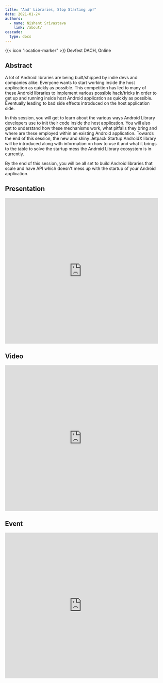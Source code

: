 ```yaml
---
title: "And' Libraries, Stop Starting up!"
date: 2021-01-24
authors:
  - name: Nishant Srivastava
    link: /about/
cascade:
  type: docs
---
```


{{< icon "location-marker" >}} Devfest DACH, Online

<!--more-->

## Abstract

A lot of Android libraries are being built/shipped by indie devs and companies alike. Everyone wants to start working inside the host application as quickly as possible. This competition has led to many of these Android libraries to implement various possible hack/tricks in order to get up and running inside host Android application as quickly as possible. Eventually leading to bad side effects introduced on the host application side.

In this session, you will get to learn about the various ways Android Library developers use to init their code inside the host application. You will also get to understand how these mechanisms work, what pitfalls they bring and where are these employed within an existing Android application. Towards the end of this session, the new and shiny Jetpack Startup AndroidX library will be introduced along with information on how to use it and what it brings to the table to solve the startup mess the Android Library ecosystem is in currently.

By the end of this session, you will be all set to build Android libraries that scale and have API which doesn't mess up with the startup of your Android application.

## Presentation

<iframe src="https://docs.google.com/presentation/d/e/2PACX-1vSrs3JA3sww_DFuhoOeJOgyz0jPUOg26vWEcXULdUiQ0FA8H8WC3zeMT0XASus0xQwdXm8GOrN8KLNE/embed?start=false&loop=false&delayms=3000" frameborder="0" width="100%" height="480" allowfullscreen="true" mozallowfullscreen="true" webkitallowfullscreen="true"></iframe>

## Video

<iframe width="100%" height="480" src="https://www.youtube.com/embed/UwBh8WJffYc" frameborder="0" allow="accelerometer; autoplay; encrypted-media; gyroscope; picture-in-picture" allowfullscreen></iframe>

## Event

<iframe src="https://web.archive.org/web/20210121212731/https://gdg.community.dev/events/details/google-gdg-berlin-presents-devfest-dach-2020-edition-the-delayed/" frameborder="0" width="100%" height="480" allowfullscreen="true" mozallowfullscreen="true" webkitallowfullscreen="true"></iframe>

